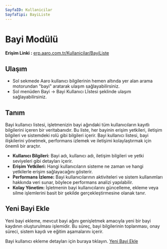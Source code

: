 ```yaml
---
SayfaID: Kullanicilar
SayfaTipi: BayiListe
---
```


# Bayi Modülü

**Erişim Linki :** [erp.aaro.com.tr/Kullanicilar/BayiListe](erp.aaro.com.tr/Kullanicilar/BayiListe)

## Ulaşım 

- Sol sekmede Aaro kullanıcı bilgilerinin hemen altında yer alan arama motorundan "bayi" aratarak ulaşım sağlayabilirsiniz.
- Sol menüden Bayi -> Bayi Kullanıcı Lİstesi şeklinde ulaşım sağlayabilirsiniz.

## Tanım

Bayi kullanıcı listesi, işletmenizin bayi ağındaki tüm kullanıcıların kayıtlı bilgilerini içeren bir veritabanıdır. 
Bu liste, her bayinin erişim yetkileri, iletişim bilgileri ve sistemdeki rolü gibi bilgileri içerir. 
Bayi kullanıcı listesi, bayi ilişkilerini yönetmek, performans izlemek ve iletişimi kolaylaştırmak için önemli bir araçtır.

- **Kullanıcı Bilgileri:** Bayi adı, kullanıcı adı, iletişim bilgileri ve yetki seviyeleri gibi detayları içerir.
- **Erişim Yetkileri:** Hangi kullanıcıların sisteme ne zaman ve hangi yetkilerle erişim sağlayacağını gösterir.
- **Performans İzleme:** Bayi kullanıcılarının aktiviteleri ve sistem kullanımları hakkında veri sunar, böylece performans analizi yapılabilir.
- **Kolay Yönetim:** İşletmenin bayi kullanıcılarını güncelleme, ekleme veya silme işlemlerini basit bir şekilde gerçekleştirmesine olanak tanır.

## Yeni Bayi Ekle 

Yeni bayi ekleme, mevcut bayi ağını genişletmek amacıyla yeni bir bayi kaydının oluşturulması işlemidir. 
Bu süreç, bayi bilgilerinin toplanması, onay süreci, sistem kaydı ve eğitim aşamalarını içerir.

Bayi kullanıcı ekleme detayları için buraya tıklayın. [Yeni Bayi Ekle](../Bayi/BayiModulu.md)








